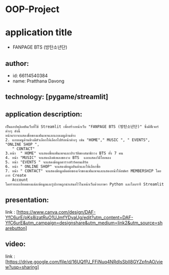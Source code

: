 # OOP-Project

# application title
  * FANPAGE BTS (방탄소년단)
## author: 
  * id: 66114540384
  * name: Pratthana  Davong
## technology: [pygame/streamlit]
## application description:
    เป็นแอปพลิเคชันเว็บที่ใช้ Streamlit เพื่อสร้างหน้าเว็บ "FANPAGE BTS (방탄소년단)" ซึ่งมีฟีเจอร์ต่างๆ ดังนี้
    หน้าแรกจะแสดงชื่อของแฟนเพจและแถบเมนูด้านข้าง
    2. แถบเมนูด้านข้างมีตัวเลือกให้เลือกไปยังหน้าต่างๆ เช่น "HOME"," MUSIC ", " EVENTS", "ONLINE SHOP ", 
       " CONTACT"
    3.หน้า  " HOME" จะแสดงชื่อแฟนเพจและประวัติของสมาชิกวง BTS ทั้ง 7 คน
    4. หน้า "MUSIC" จะแสดงลิงค์เพลงของวง BTS  และแสดงวิดีโอเพลง
    5. หน้า "EVENTS " จะแสดงข้อมูลตารางทัวร์คอนเสิร์ต
    6. หน้า " ONLINE SHOP" จะแสดงข้อมูลสินค้าและให้เลือกซื้อ
    7. หน้า " CONTACT" จะแสดงข้อมูลติดต่อของเจ้าของแฟนเพจและแสดงหน้าให้สมัคร MEMBERSHIP โดยการ Create 
       Account
    โดยรายละเอียดของแต่ละข้อมูลและรูปภาพถูกนำเสนอไว้ในหน้าเว็บด้วยภาษา Python และไลบรารี Streamlit


    

## presentation:
   link : [https://www.canva.com/design/DAF-YfC6urE/pKs8izatRuO1UJmfYDyaUg/edit?utm_content=DAF-YfC6urE&utm_campaign=designshare&utm_medium=link2&utm_source=sharebutton] 
## video:
   link : [https://drive.google.com/file/d/16UQfPJ_FFiNuq4NRdIsSbII8GYZpfnAO/view?usp=sharing]


